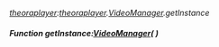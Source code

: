 _[theoraplayer](../../modules/theoraplayer/theoraplayer-module.md):[theoraplayer](../../modules/theoraplayer/theoraplayer-module.md).[VideoManager](../../modules/theoraplayer/theoraplayer-videomanager.md).getInstance_
##### Function getInstance:[VideoManager](../../modules/theoraplayer/theoraplayer-videomanager.md)(  )
